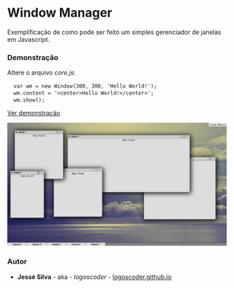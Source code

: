 # Window Manager

Exemplificação de como pode ser feito um simples gerenciador de janelas em Javascript.

### Demonstração

Altere o arquivo *core.js*:

```
  var wm = new Window(300, 300, 'Hello World!');
  wm.content = '<center>Hello World!</center>';
  wm.show();
```

[Ver demonstração](https://logoscoder.github.io/wm-example/)

![Demonstração](demonstracao.png)

### Autor

* **Jessé Silva** - aka - *logoscoder* - [logoscoder.github.io](https://logoscoder.github.io)
